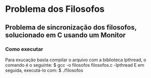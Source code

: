 # Problema dos Filosofos

## Problema de sincronização dos filosofos, solucionado em C usando um Monitor

### Como executar

Para exucação basta compilar o arquivo com a biblioteca lpthread, o comando é o seguinte:
$ gcc -o filosofos filosofos.c -lpthread
E em seguida, executá-lo com:
$ ./filosofos

